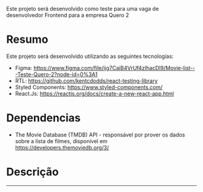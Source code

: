 Este projeto será desenvolvido como teste para uma vaga de desenvolvedor Frontend para a empresa Quero 2

# Resumo

Este projeto será desenvolvido utilizando as seguintes tecnologias:

* Figma: https://www.figma.com/file/ijg7CajB4VrUf4zIhacDl9/Movie-list---Teste-Quero-2?node-id=0%3A1
* RTL: https://github.com/kentcdodds/react-testing-library
* Styled Components: https://www.styled-components.com/
* React.Js: https://reactjs.org/docs/create-a-new-react-app.html

# Dependencias

* The Movie Database (TMDB) API - responsável por prover os dados sobre a lista de filmes, disponível em https://developers.themoviedb.org/3/

# Descrição

----